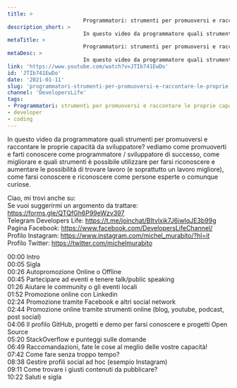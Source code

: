 ```yaml
---
title: > 
                        Programmatori: strumenti per promuoversi e raccontare le proprie capacità da sviluppatore! 👨‍💻
description_short: > 
                        In questo video da programmatore quali strumenti per promuoversi e raccontare le proprie capacità da sviluppatore? vediamo ...
metaTitle: > 
                        Programmatori: strumenti per promuoversi e raccontare le proprie capacità da sviluppatore! 👨‍💻
metaDesc: > 
                        In questo video da programmatore quali strumenti per promuoversi e raccontare le proprie capacità da sviluppatore? vediamo ...
link: 'https://www.youtube.com/watch?v=JTIb741EwDo'
id: 'JTIb741EwDo'
date: '2021-01-11'
slug: 'programmatori-strumenti-per-promuoversi-e-raccontare-le-proprie-capacita-da-sviluppatore'
channel: 'DevelopersLife'
tags: 
- Programmatori: strumenti per promuoversi e raccontare le proprie capacità da sviluppatore! 👨‍💻
- developer
- coding
---
```

In questo video da programmatore quali strumenti per promuoversi e raccontare le proprie capacità da sviluppatore? vediamo come promuoverti e farti conoscere come programmatore / sviluppatore di successo, come migliorare e quali strumenti è possibile utilizzare per farsi riconoscere e aumentare le possibilità di trovare lavoro (e soprattutto un lavoro migliore), come farsi conoscere e riconoscere come persone esperte o comunque curiose.  
  
Ciao, mi trovi anche su:  
Se vuoi suggerirmi un argomento da trattare: https://forms.gle/QTQfGh6P99eWzv397  
Telegram Developers Life: https://t.me/joinchat/BItvlxik7J6iwIqJE3b99g  
Pagina Facebook: https://www.facebook.com/DevelopersLifeChannel/  
Profilo Instagram: https://www.instagram.com/michel_murabito/?hl=it  
Profilo Twitter: https://twitter.com/michelmurabito  
  
00:00 Intro  
00:05 Sigla  
00:26 Autopromozione Online o Offline  
00:45 Partecipare ad eventi e tenere talk/public speaking  
01:26 Aiutare le community o gli eventi locali  
01:52 Promozione online con Linkedin  
02:24 Promozione tramite Facebook e altri social network  
02:44 Promozione online tramite strumenti online (blog, youtube, podcast, post social)  
04:06 Il profilo GitHub, progetti e demo per farsi conoscere e progetti Open Source  
05:20 StackOverflow e punteggi sulle domande  
06:49 Raccomandazioni, fate le cose al meglio delle vostre capacità!  
07:42 Come fare senza troppo tempo?  
08:38 Gestire profili social ad hoc (esempio Instagram)  
09:11 Come trovare i giusti contenuti da pubblicare?  
10:22 Saluti e sigla